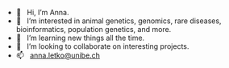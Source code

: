 - 👋 &nbsp; Hi, I’m Anna.
- 👀 &nbsp; I’m interested in animal genetics, genomics, rare diseases, bioinformatics, population genetics, and more.
- 🌱 &nbsp; I’m learning new things all the time.
- 💞️ &nbsp; I’m looking to collaborate on interesting projects.
- 📫 &nbsp; anna.letko@unibe.ch

<!---
aletko/aletko is a ✨ special ✨ repository because its `README.md` (this file) appears on your GitHub profile.
You can click the Preview link to take a look at your changes.
--->
